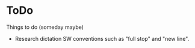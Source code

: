 # ToDo

Things to do (someday maybe)

- Research dictation SW conventions such as "full stop" and "new line".
